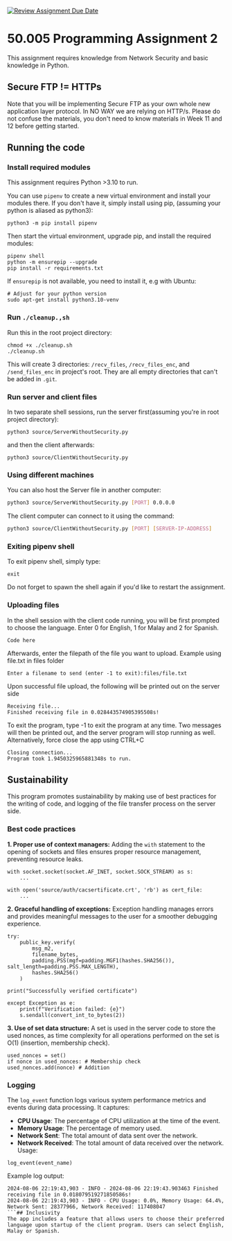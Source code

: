 [![Review Assignment Due Date](https://classroom.github.com/assets/deadline-readme-button-22041afd0340ce965d47ae6ef1cefeee28c7c493a6346c4f15d667ab976d596c.svg)](https://classroom.github.com/a/klGEfp-A)

# 50.005 Programming Assignment 2

This assignment requires knowledge from Network Security and basic knowledge in Python.

## Secure FTP != HTTPs

Note that you will be implementing Secure FTP as your own whole new application layer protocol. In NO WAY we are relying on HTTP/s. Please do not confuse the materials, you don't need to know materials in Week 11 and 12 before getting started.

## Running the code

### Install required modules

This assignment requires Python >3.10 to run.

You can use `pipenv` to create a new virtual environment and install your modules there. If you don't have it, simply install using pip, (assuming your python is aliased as python3):

```
python3 -m pip install pipenv
```

Then start the virtual environment, upgrade pip, and install the required modules:

```
pipenv shell
python -m ensurepip --upgrade
pip install -r requirements.txt
```

If `ensurepip` is not available, you need to install it, e.g with Ubuntu:

```
# Adjust for your python version
sudo apt-get install python3.10-venv
```

### Run `./cleanup.,sh`

Run this in the root project directory:

```
chmod +x ./cleanup.sh
./cleanup.sh
```

This will create 3 directories: `/recv_files`, `/recv_files_enc`, and `/send_files_enc` in project's root. They are all empty directories that can't be added in `.git`.

### Run server and client files

In two separate shell sessions, run the server first(assuming you're in root project directory):

```
python3 source/ServerWithoutSecurity.py
```

and then the client afterwards:

```
python3 source/ClientWithoutSecurity.py
```

### Using different machines

You can also host the Server file in another computer:

```sh
python3 source/ServerWithoutSecurity.py [PORT] 0.0.0.0
```

The client computer can connect to it using the command:

```sh
python3 source/ClientWithoutSecurity.py [PORT] [SERVER-IP-ADDRESS]
```

### Exiting pipenv shell

To exit pipenv shell, simply type:

```
exit
```

Do not forget to spawn the shell again if you'd like to restart the assignment.

### Uploading files
In the shell session with the client code running, you will be first prompted to choose the language. Enter 0 for English, 1 for Malay and 2 for Spanish.
```
Code here
```
Afterwards, enter the filepath of the file you want to upload. Example using file.txt in files folder
```
Enter a filename to send (enter -1 to exit):files/file.txt
```
Upon successful file upload, the following will be printed out on the server side
```
Receiving file...
Finished receiving file in 0.028443574905395508s!
```
To exit the program, type -1 to exit the program at any time. Two messages will then be printed out, and the server program will stop running as well.
Alternatively, force close the app using CTRL+C
```
Closing connection...
Program took 1.9450325965881348s to run.
```


## Sustainability
This program promotes sustainability by making use of best practices for the writing of code, and logging of the file transfer process on the server side.

### Best code practices

**1. Proper use of context managers:**
    Adding the `with` statement to the opening of sockets and files ensures proper resource management, preventing resource leaks.

```
with socket.socket(socket.AF_INET, socket.SOCK_STREAM) as s:
    ...

with open('source/auth/cacsertificate.crt', 'rb') as cert_file:
    ...
```

**2. Graceful handling of exceptions:**
    Exception handling manages errors and provides meaningful messages to the user for a smoother debugging experience.

```
try:
    public_key.verify(
        msg_m2,
        filename_bytes,
        padding.PSS(mgf=padding.MGF1(hashes.SHA256()), salt_length=padding.PSS.MAX_LENGTH), 
        hashes.SHA256() 
    )

print("Successfully verified certificate")

except Exception as e:
    print(f"Verification failed: {e}")
    s.sendall(convert_int_to_bytes(2))
```

**3. Use of set data structure:**
    A set is used in the server code to store the used nonces, as time complexity for all operations performed on the set is O(1) (insertion, membership check).

```
used_nonces = set()
if nonce in used_nonces: # Membership check
used_nonces.add(nonce) # Addition
```

### Logging

The `log_event` function logs various system performance metrics and events during data processing. It captures:

- **CPU Usage**: The percentage of CPU utilization at the time of the event.
- **Memory Usage**: The percentage of memory used.
- **Network Sent**: The total amount of data sent over the network.
- **Network Received**: The total amount of data received over the network.
Usage:
```
log_event(event_name)
```
Example log output:
```
2024-08-06 22:19:43,903 - INFO - 2024-08-06 22:19:43.903463 Finished receiving file in 0.018079519271850586s!
2024-08-06 22:19:43,903 - INFO - CPU Usage: 0.0%, Memory Usage: 64.4%, Network Sent: 28377966, Network Received: 117408047
```## Inclusivity
The app includes a feature that allows users to choose their preferred language upon startup of the client program. Users can select English, Malay or Spanish.
